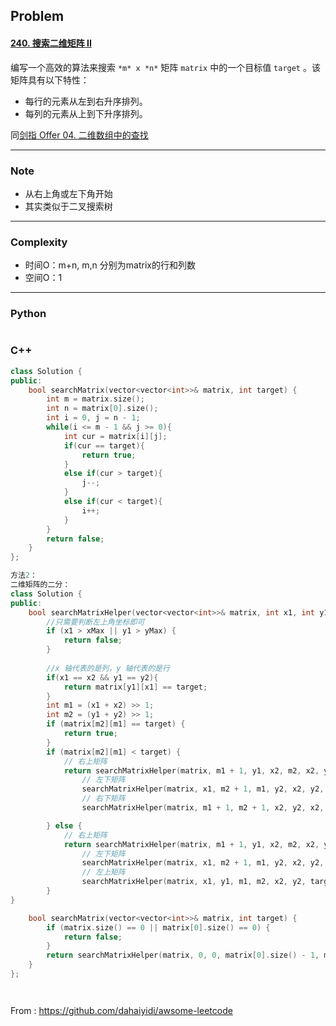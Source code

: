 ## Problem

#### [240. 搜索二维矩阵 II](https://leetcode-cn.com/problems/search-a-2d-matrix-ii/)

编写一个高效的算法来搜索 `*m* x *n*` 矩阵 `matrix` 中的一个目标值 `target` 。该矩阵具有以下特性：

- 每行的元素从左到右升序排列。
- 每列的元素从上到下升序排列。

同[剑指 Offer 04. 二维数组中的查找](https://leetcode.cn/problems/er-wei-shu-zu-zhong-de-cha-zhao-lcof/)

------

### Note

- 从右上角或左下角开始
- 其实类似于二叉搜索树

------

### Complexity

- 时间O：m+n, m,n 分别为matrix的行和列数
- 空间O：1

------

### Python

```python

```

### C++

```C++
class Solution {
public:
    bool searchMatrix(vector<vector<int>>& matrix, int target) {
        int m = matrix.size();
        int n = matrix[0].size();
        int i = 0, j = n - 1;
        while(i <= m - 1 && j >= 0){
            int cur = matrix[i][j];
            if(cur == target){
                return true;
            }
            else if(cur > target){
                j--;
            }
            else if(cur < target){
                i++;
            }
        }
        return false;        
    }
};
```



```c++
方法2：
二维矩阵的二分：
class Solution {
public:
    bool searchMatrixHelper(vector<vector<int>>& matrix, int x1, int y1, int x2, int y2, int xMax, int yMax, int target) {
        //只需要判断左上角坐标即可
        if (x1 > xMax || y1 > yMax) {
            return false;
        }
        
        //x 轴代表的是列，y 轴代表的是行
        if(x1 == x2 && y1 == y2){
            return matrix[y1][x1] == target;
        }
        int m1 = (x1 + x2) >> 1;
        int m2 = (y1 + y2) >> 1;
        if (matrix[m2][m1] == target) {
            return true;
        }
        if (matrix[m2][m1] < target) {
            // 右上矩阵
            return searchMatrixHelper(matrix, m1 + 1, y1, x2, m2, x2, y2, target) ||
                // 左下矩阵
                searchMatrixHelper(matrix, x1, m2 + 1, m1, y2, x2, y2, target) ||
                // 右下矩阵
                searchMatrixHelper(matrix, m1 + 1, m2 + 1, x2, y2, x2, y2, target);

        } else {
            // 右上矩阵
            return searchMatrixHelper(matrix, m1 + 1, y1, x2, m2, x2, y2, target) ||
                // 左下矩阵
                searchMatrixHelper(matrix, x1, m2 + 1, m1, y2, x2, y2, target) ||
                // 左上矩阵
                searchMatrixHelper(matrix, x1, y1, m1, m2, x2, y2, target);
        }
}

    bool searchMatrix(vector<vector<int>>& matrix, int target) {
        if (matrix.size() == 0 || matrix[0].size() == 0) {
            return false;
        }
        return searchMatrixHelper(matrix, 0, 0, matrix[0].size() - 1, matrix.size() - 1, matrix[0].size() - 1, matrix.size() - 1, target);    
    }
};




```



From : https://github.com/dahaiyidi/awsome-leetcode
